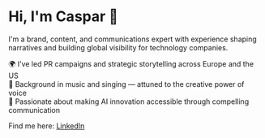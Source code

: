 # Hi, I'm Caspar 👋  

I'm a brand, content, and communications expert with experience shaping narratives and building global visibility for technology companies.  

🌍 I’ve led PR campaigns and strategic storytelling across Europe and the US  
🎤 Background in music and singing — attuned to the creative power of voice  
📢 Passionate about making AI innovation accessible through compelling communication  

Find me here: [LinkedIn](https://linkedin.com/in/casparbarrie)
